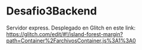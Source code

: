 # Desafio3Backend
Servidor express. Desplegado en Glitch en este link:  https://glitch.com/edit/#!/island-forest-margin?path=Container%2FarchivosContainer.js%3A1%3A0
